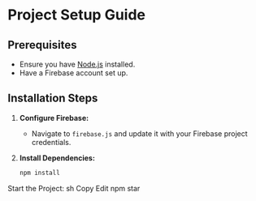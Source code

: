 # Project Setup Guide

## Prerequisites
- Ensure you have [Node.js](https://nodejs.org/) installed.
- Have a Firebase account set up.

## Installation Steps

1. **Configure Firebase:**
   - Navigate to `firebase.js` and update it with your Firebase project credentials.

2. **Install Dependencies:**
   ```sh
   npm install

Start the Project:
sh
Copy
Edit
npm star
